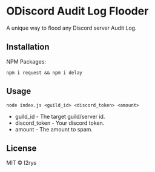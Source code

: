 # ODiscord Audit Log Flooder
A unique way to flood any Discord server Audit Log.

## Installation
NPM Packages:

    npm i request && npm i delay

## Usage

    node index.js <guild_id> <discord_token> <amount>

 - guild_id - The target guild/server id.
 - discord_token - Your discord token.
 - amount - The amount to spam.

## License
MIT © I2rys
